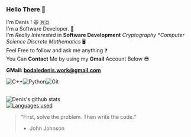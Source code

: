 ### Hello There 👋

I'm Denis  ! :smiley: :romania: <br>
I'm a Software Developer. 🙂 <br>
I'm *Really Interested* in **Software Development**  *Cryptography* **Computer Science* *Discrete Mathematics* 🖥️ <br>
Feel Free to follow and ask me anything :question: <br>
You Can **Contact** Me by using my **Gmail** Account Below 😎 <br>

**GMail: bodaledenis.work@gmail.com** 

<div style="display: flex;">
  <img alt="C++" src="https://img.shields.io/badge/-C%2B%2B-blue"/>
  <img alt="Python" src="https://img.shields.io/badge/-Python3-brightgreen"/>
  <img alt="Git" src="https://img.shields.io/badge/-GIT-black"/>
</div>


<br>

![Denis's github stats](https://github-readme-stats.vercel.app/api?username=BodaleDenis&show_icons=true&theme=gotham) <br>
[![Languages used](https://github-readme-stats.vercel.app/api/top-langs/?username=BodaleDenis&theme=gotham&layout=compact)](https://github.com/BodaleDenis)
<br>

> “First, solve the problem.
>  Then write the code.“
> -  John Johnson

<br>
